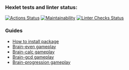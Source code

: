 ### Hexlet tests and linter status:
[![Actions Status](https://github.com/isimyi/frontend-project-lvl1/workflows/hexlet-check/badge.svg)](https://github.com/isimyi/frontend-project-lvl1/actions)
[![Maintainability](https://api.codeclimate.com/v1/badges/a99a88d28ad37a79dbf6/maintainability)](https://codeclimate.com/github/codeclimate/codeclimate/maintainability)
[![Linter Checks Status](https://github.com/isimyi/frontend-project-lvl1/actions/workflows/nodejs.yml/badge.svg)](https://github.com/isimyi/frontend-project-lvl1/actions/workflows/nodejs.yml)

### Guides
- [How to install package](https://asciinema.org/a/412786)
- [Brain-even gameplay](https://asciinema.org/a/412790)
- [Brain-calc gameplay](https://asciinema.org/a/412817)
- [Brain-gcd gameplay](https://asciinema.org/a/413676)
- [Brain-progression gameplay](https://asciinema.org/a/414861)
